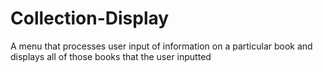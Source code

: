 # Collection-Display
A menu that processes user input of information on a particular book and displays all of those books that the user inputted
